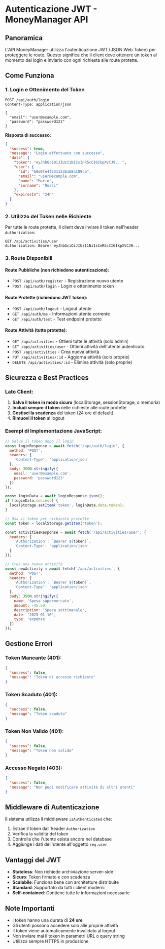 # Autenticazione JWT - MoneyManager API

## Panoramica

L'API MoneyManager utilizza l'autenticazione JWT (JSON Web Token) per proteggere le route. Questo significa che il client deve ottenere un token al momento del login e inviarlo con ogni richiesta alle route protette.

## Come Funziona

### 1. Login e Ottenimento del Token

```http
POST /api/auth/login
Content-Type: application/json

{
  "email": "user@example.com",
  "password": "password123"
}
```

**Risposta di successo:**
```json
{
  "success": true,
  "message": "Login effettuato con successo",
  "data": {
    "token": "eyJhbGciOiJIUzI1NiIsInR5cCI6IkpXVCJ9...",
    "user": {
      "id": "60d0fe4f5311236168a109ca",
      "email": "user@example.com",
      "name": "Mario",
      "surname": "Rossi"
    },
    "expiresIn": "24h"
  }
}
```

### 2. Utilizzo del Token nelle Richieste

Per tutte le route protette, il client deve inviare il token nell'header `Authorization`:

```http
GET /api/activities/user
Authorization: Bearer eyJhbGciOiJIUzI1NiIsInR5cCI6IkpXVCJ9...
```

### 3. Route Disponibili

#### Route Pubbliche (non richiedono autenticazione):
- `POST /api/auth/register` - Registrazione nuovo utente
- `POST /api/auth/login` - Login e ottenimento token

#### Route Protette (richiedono JWT token):
- `POST /api/auth/logout` - Logout utente
- `GET /api/auth/me` - Informazioni utente corrente
- `GET /api/auth/test` - Test endpoint protetto

#### Route Attività (tutte protette):
- `GET /api/activities` - Ottieni tutte le attività (solo admin)
- `GET /api/activities/user` - Ottieni attività dell'utente autenticato
- `POST /api/activities` - Crea nuova attività
- `PUT /api/activities/:id` - Aggiorna attività (solo proprie)
- `DELETE /api/activities/:id` - Elimina attività (solo proprie)

## Sicurezza e Best Practices

### Lato Client:

1. **Salva il token in modo sicuro** (localStorage, sessionStorage, o memoria)
2. **Includi sempre il token** nelle richieste alle route protette
3. **Gestisci la scadenza** del token (24 ore di default)
4. **Rimuovi il token** al logout

### Esempi di Implementazione JavaScript:

```javascript
// Salva il token dopo il login
const loginResponse = await fetch('/api/auth/login', {
  method: 'POST',
  headers: {
    'Content-Type': 'application/json'
  },
  body: JSON.stringify({
    email: 'user@example.com',
    password: 'password123'
  })
});

const loginData = await loginResponse.json();
if (loginData.success) {
  localStorage.setItem('token', loginData.data.token);
}

// Usa il token per richieste protette
const token = localStorage.getItem('token');

const activitiesResponse = await fetch('/api/activities/user', {
  headers: {
    'Authorization': `Bearer ${token}`,
    'Content-Type': 'application/json'
  }
});

// Crea una nuova attività
const newActivity = await fetch('/api/activities', {
  method: 'POST',
  headers: {
    'Authorization': `Bearer ${token}`,
    'Content-Type': 'application/json'
  },
  body: JSON.stringify({
    name: 'Spesa supermercato',
    amount: -45.50,
    description: 'Spesa settimanale',
    date: '2025-01-10',
    type: 'expense'
  })
});
```

## Gestione Errori

### Token Mancante (401):
```json
{
  "success": false,
  "message": "Token di accesso richiesto"
}
```

### Token Scaduto (401):
```json
{
  "success": false,
  "message": "Token scaduto"
}
```

### Token Non Valido (401):
```json
{
  "success": false,
  "message": "Token non valido"
}
```

### Accesso Negato (403):
```json
{
  "success": false,
  "message": "Non puoi modificare attività di altri utenti"
}
```

## Middleware di Autenticazione

Il sistema utilizza il middleware `isAuthenticated` che:

1. Estrae il token dall'header `Authorization`
2. Verifica la validità del token
3. Controlla che l'utente esista ancora nel database
4. Aggiunge i dati dell'utente all'oggetto `req.user`

## Vantaggi del JWT

- **Stateless**: Non richiede archiviazione server-side
- **Sicuro**: Token firmato e con scadenza
- **Scalabile**: Funziona bene con architetture distribuite
- **Standard**: Supportato da tutti i client moderni
- **Self-contained**: Contiene tutte le informazioni necessarie

## Note Importanti

- I token hanno una durata di **24 ore**
- Gli utenti possono accedere solo alle proprie attività
- Il token viene automaticamente invalidato al logout
- Non inviare mai il token in parametri URL o query string
- Utilizza sempre HTTPS in produzione
